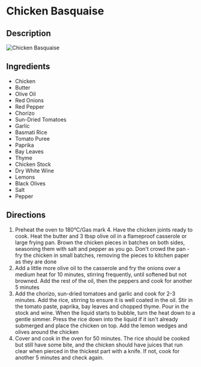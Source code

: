 # Chicken Basquaise

## Description
![Chicken Basquaise](https://www.themealdb.com/images/media/meals/wruvqv1511880994.jpg "Chicken Basquaise")

## Ingredients
- Chicken
- Butter
- Olive Oil
- Red Onions
- Red Pepper
- Chorizo
- Sun-Dried Tomatoes
- Garlic
- Basmati Rice
- Tomato Puree
- Paprika
- Bay Leaves
- Thyme
- Chicken Stock
- Dry White Wine
- Lemons
- Black Olives
- Salt
- Pepper

## Directions
1. Preheat the oven to 180°C/Gas mark 4. Have the chicken joints ready to cook. Heat the butter and 3 tbsp olive oil in a flameproof casserole or large frying pan. Brown the chicken pieces in batches on both sides, seasoning them with salt and pepper as you go. Don't crowd the pan - fry the chicken in small batches, removing the pieces to kitchen paper as they are done
2. Add a little more olive oil to the casserole and fry the onions over a medium heat for 10 minutes, stirring frequently, until softened but not browned. Add the rest of the oil, then the peppers and cook for another 5 minutes
3. Add the chorizo, sun-dried tomatoes and garlic and cook for 2-3 minutes. Add the rice, stirring to ensure it is well coated in the oil. Stir in the tomato paste, paprika, bay leaves and chopped thyme. Pour in the stock and wine. When the liquid starts to bubble, turn the heat down to a gentle simmer. Press the rice down into the liquid if it isn't already submerged and place the chicken on top. Add the lemon wedges and olives around the chicken
4. Cover and cook in the oven for 50 minutes. The rice should be cooked but still have some bite, and the chicken should have juices that run clear when pierced in the thickest part with a knife. If not, cook for another 5 minutes and check again.
